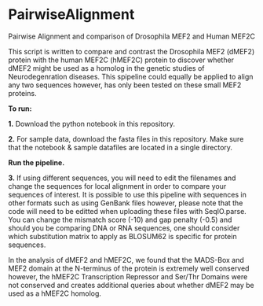 # PairwiseAlignment
Pairwise Alignment and comparison of Drosophila MEF2 and Human MEF2C

This script is written to compare and contrast the Drosophila MEF2 (dMEF2) protein with the human MEF2C (hMEF2C) protein to discover whether dMEF2 might be used as a homolog in the genetic studies of Neurodegenration diseases. This spipeline could equally be applied to align any two sequences however, has only been tested on these small MEF2 proteins.

**To run:**

  **1.** Download the python notebook in this repository.
 
  **2.** For sample data, download the fasta files in this repository. Make sure that the notebook & sample datafiles are located in a single directory. 
 
**Run the pipeline.**

**3.** If using different sequences, you will need to edit the filenames and change the sequences for local alignment in order to compare your sequences of interest. It is possible to use this pipeline with sequences in other formats such as using GenBank files however, please note that the code will need to be editted when uploading these files with SeqIO.parse. You can change the mismatch score (-10) and gap penalty (-0.5) and should you be comparing DNA or RNA sequences, one should consider which substitution matrix to apply as BLOSUM62 is specific for protein sequences.

In the analysis of dMEF2 and hMEF2C, we found that the MADS-Box and MEF2 domain at the N-terminus of the protein is extremely well conserved however, the hMEF2C Transcription Repressor and Ser/Thr Domains were not conserved and creates additional queries about whether dMEF2 may be used as a hMEF2C homolog.






